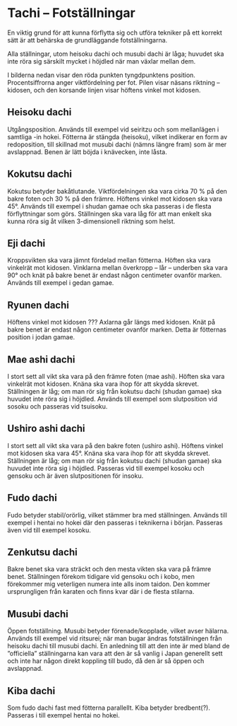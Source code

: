 # Tachi – Fotställningar

En viktig grund för att kunna förflytta sig och utföra tekniker på ett korrekt sätt är att behärska de grundläggande fotställningarna.

Alla ställningar, utom heisoku dachi och musubi dachi är låga; huvudet ska inte röra sig särskilt mycket i höjdled när man växlar mellan 
dem.

I bilderna nedan visar den röda punkten tyngdpunktens position. Procentsiffrorna anger viktfördelning per fot. Pilen visar näsans 
riktning – kidosen, och den korsande linjen visar höftens vinkel mot kidosen.

## Heisoku dachi

Utgångsposition. Används till exempel vid seiritzu och som mellanlägen i samtliga -in hokei. Fötterna är stängda (heisoku), vilket 
indikerar en form av redoposition, till skillnad mot musubi dachi (nämns längre fram) som är mer avslappnad. Benen är lätt böjda i 
knävecken, inte låsta.
 
## Kokutsu dachi
Kokutsu betyder bakåtlutande. Viktfördelningen ska vara cirka 70 % på den bakre foten och 30 % på den främre. Höftens vinkel mot 
kidosen ska vara 45°. Används till exempel i shudan gamae och ska passeras i de flesta förflyttningar som görs. Ställningen ska vara 
låg för att man enkelt ska kunna röra sig åt vilken 3-dimensionell riktning som helst.
 

## Eji dachi
Kroppsvikten ska vara jämnt fördelad mellan fötterna. Höften ska vara vinkelrät mot kidosen. Vinklarna mellan överkropp – lår – 
underben ska vara 90° och knät på bakre benet är endast någon centimeter ovanför marken. Används till exempel i gedan gamae.
 

## Ryunen dachi
Höftens vinkel mot kidosen ??? Axlarna går längs med kidosen. Knät på bakre benet är endast någon centimeter ovanför marken. Detta är 
fötternas position i jodan gamae.
 

## Mae ashi dachi
I stort sett all vikt ska vara på den främre foten (mae ashi). Höften ska vara vinkelrät mot kidosen. Knäna ska vara ihop för att 
skydda skrevet. Ställningen är låg; om man rör sig från kokutsu dachi (shudan gamae) ska huvudet inte röra sig i höjdled. Används till 
exempel som slutposition vid sosoku och passeras vid tsuisoku.
 

## Ushiro ashi dachi
I stort sett all vikt ska vara på den bakre foten (ushiro ashi). Höftens vinkel mot kidosen ska vara 45°. Knäna ska vara ihop för att 
skydda skrevet. Ställningen är låg; om man rör sig från kokutsu dachi (shudan gamae) ska huvudet inte röra sig i höjdled. Passeras vid 
till exempel kosoku och gensoku och är även slutpositionen för insoku.
 

## Fudo dachi
Fudo betyder stabil/orörlig, vilket stämmer bra med ställningen. Används till exempel i hentai no hokei där den passeras i teknikerna i 
början. Passeras även vid till exempel kosoku.
 

## Zenkutsu dachi
Bakre benet ska vara sträckt och den mesta vikten ska vara på främre benet. Ställningen förekom tidigare vid gensoku och i kobo, men 
förekommer mig veterligen numera inte alls inom taidon. Den kommer ursprungligen från karaten och finns kvar där i de flesta stilarna.
 

## Musubi dachi
Öppen fotställning. Musubi betyder förenade/kopplade, vilket avser hälarna. Används till exempel vid ritsurei; när man bugar ändras 
fotställningen från heisoku dachi till musubi dachi. En anledning till att den inte är med bland de ”officiella” ställningarna kan vara 
att den är så vanlig i Japan generellt sett och inte har någon direkt koppling till budo, då den är så öppen och avslappnad.
 

## Kiba dachi
Som fudo dachi fast med fötterna parallellt. Kiba betyder bredbent(?). Passeras i till exempel hentai no hokei.
 

